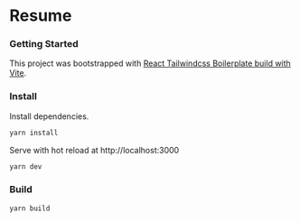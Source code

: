 # Resume

### Getting Started

This project was bootstrapped with [React Tailwindcss Boilerplate build with Vite](https://github.com/joaopaulomoraes/reactjs-vite-tailwindcss-boilerplate).

### Install

Install dependencies.

```bash
yarn install
```

Serve with hot reload at http://localhost:3000

```bash
yarn dev
```

### Build

```bash
yarn build
```

